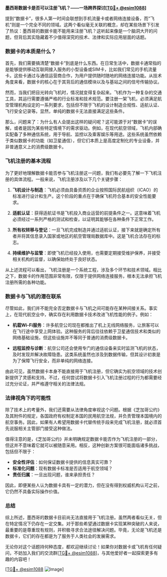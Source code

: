 **墨西哥数据卡是否可以注册飞机？——一场跨界探讨[[TG💪+ @esim1088](https://t.me/s/esim1088)]**

提到“数据卡”，很多人第一时间会联想到手机流量卡或者网络连接设备，而“飞机”则是一个完全不同的领域。这两个看似毫无关联的概念，却在某些场景下引发了热议：墨西哥的数据卡能不能用来注册飞机？这听起来像是一个脑洞大开的问题，但背后其实隐藏着不少值得深究的技术、法律和实际应用层面的话题。

### 数据卡的本质是什么？

首先，我们需要搞清楚“数据卡”到底是什么东西。在日常生活中，数据卡通常指的是能够提供移动互联网接入服务的小型设备或SIM卡，比如我们常见的手机流量卡。这些卡通过与通信运营商合作，为用户提供随时随地的网络连接功能。从技术角度来看，数据卡的核心在于其背后的通信模块以及与基站之间的信号传输协议。

然而，当我们把目光转向飞机时，情况就变得复杂起来。飞机作为一种复杂的交通工具，其运行需要遵循严格的行业标准和技术规范。要注册一架飞机，必须满足航空管理机构设定的一系列要求，包括但不限于飞机的设计制造合规性、适航认证、飞行安全记录等。显然，单纯的数据卡无法直接满足这些条件。

那么，问题来了：为什么有人会提出这样的疑问呢？这可能源于对“数据卡”的误解，或者是因为某些特定情境下的需求驱动。例如，在现代航空领域，飞机内部确实配备了多种通信系统，用于导航、监控以及乘客娱乐等用途。这些系统虽然依赖于类似数据卡的功能（如卫星通信），但它们本质上是高度定制化的专业设备，并非普通意义上的消费级数据卡。

### 飞机注册的基本流程

为了更好地理解数据卡能否参与飞机注册这一问题，我们有必要先了解一下飞机注册的具体流程。一般来说，飞机注册涉及以下几个关键步骤：

1. **飞机设计与制造**：飞机必须由具备资质的企业按照国际民航组织（ICAO）的标准进行设计和生产。这个阶段的重点在于确保飞机符合基本的安全性能要求。
   
2. **适航认证**：获得适航证书是飞机投入商业运营的前提条件之一。这意味着飞机必须经过一系列严格的测试和检查，以证明其能够在各种条件下正常工作。

3. **所有权转移与登记**：一旦飞机完成制造并通过适航认证，接下来就是确定所有者并将其信息录入国家或地区的航空管理局数据库中。这是飞机合法存在的标志。

4. **持续维护与监管**：即使飞机已经投入使用，也需要定期接受维护保养，并接受相关机构的监督，以确保始终处于良好状态。

从上述流程可以看出，飞机注册是一个系统工程，涉及多个环节和技术领域。相比之下，数据卡的作用范围非常有限，仅限于提供网络连接服务，根本无法承担飞机注册所需的各种功能。

### 数据卡与飞机的潜在联系

尽管如此，我们并不能完全否定数据卡与飞机之间可能存在某种间接关系。事实上，在现代航空业中，确实存在利用数据卡技术改进飞机性能的例子。例如：

- **机载Wi-Fi服务**：许多航空公司现在都推出了机上无线网络服务，让旅客可以在飞行途中享受上网体验。这种服务的背后往往依赖于卫星通信技术和类似的网络基础设施，但这些设施并不等同于普通的消费级数据卡。
  
- **远程监控与诊断**：航空公司还会使用专门的通信设备来实时监测飞机的状态，及时发现并解决故障隐患。这类系统虽然也涉及到数据传输，但其设计初衷是为了保障飞行安全，而非单纯的网络连接。

由此可见，虽然数据卡本身不能直接用于飞机注册，但它确实为航空领域的技术创新提供了灵感和支持。不过，任何尝试将数据卡引入飞机注册过程的行为都需要经过充分论证，并严格遵守相关的法律法规。

### 法律视角下的可能性

除了技术上的考量外，我们还需要从法律角度审视这个问题。根据《芝加哥公约》及其附件的规定，各国政府有权制定本国的民用航空法规，并负责管理本国境内的航空事务。因此，如果有人希望用数据卡代替传统手段来完成飞机注册，就必须首先说服相关主管部门接受这种做法。

值得注意的是，《芝加哥公约》并未明确规定数据卡能否作为飞机注册的一部分，但这并不意味着它就可以被随意采用。相反，这种创新方案很可能面临诸多挑战，包括但不限于：

- **安全性评估**：如何保证数据卡提供的信息真实可靠？
- **标准化问题**：现有数据卡标准是否适用于航空领域？
- **责任归属**：一旦出现问题，谁来承担责任？

因此，即便某些人认为数据卡具有一定的潜力，但在没有得到权威机构认可之前，它仍然不具备实际操作价值。

### 总结

综上所述，墨西哥的数据卡目前尚无法直接用于飞机注册。虽然两者看似无关，但在特定情况下仍存在一定交集。对于那些希望通过数据卡实现某种突破的人来说，最重要的是尊重现有规则，并积极寻求合法途径解决问题。毕竟，无论是飞机还是数据卡，它们的存在都是为了服务于人类社会的发展需求。

无论你对这个话题持何种态度，都欢迎继续讨论！如果你对数据卡或飞机有任何疑问，不妨加入我们的交流群[[TG💪+ @esim1088](https://t.me/s/esim1088)]，与其他爱好者一起探索更多有趣的内容吧！

[[TG💪+ @esim1088](https://t.me/s/esim1088) ![Image](https://i.postimg.cc/4NQfJmqS/Snipaste-2025-05-13-00-14-12.png)]